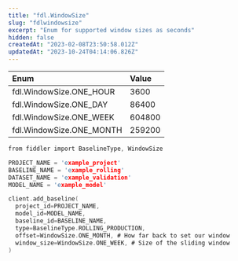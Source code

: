 ```yaml
---
title: "fdl.WindowSize"
slug: "fdlwindowsize"
excerpt: "Enum for supported window sizes as seconds"
hidden: false
createdAt: "2023-02-08T23:50:58.012Z"
updatedAt: "2023-10-24T04:14:06.826Z"
---
```

| Enum                     | Value  |
| :----------------------- | :----- |
| fdl.WindowSize.ONE_HOUR  | 3600   |
| fdl.WindowSize.ONE_DAY   | 86400  |
| fdl.WindowSize.ONE_WEEK  | 604800 |
| fdl.WindowSize.ONE_MONTH | 259200 |

```c Usage
from fiddler import BaselineType, WindowSize

PROJECT_NAME = 'example_project'
BASELINE_NAME = 'example_rolling'
DATASET_NAME = 'example_validation'
MODEL_NAME = 'example_model'

client.add_baseline(
  project_id=PROJECT_NAME,
  model_id=MODEL_NAME,
  baseline_id=BASELINE_NAME,
  type=BaselineType.ROLLING_PRODUCTION,
  offset=WindowSize.ONE_MONTH, # How far back to set our window
  window_size=WindowSize.ONE_WEEK, # Size of the sliding window
)
```